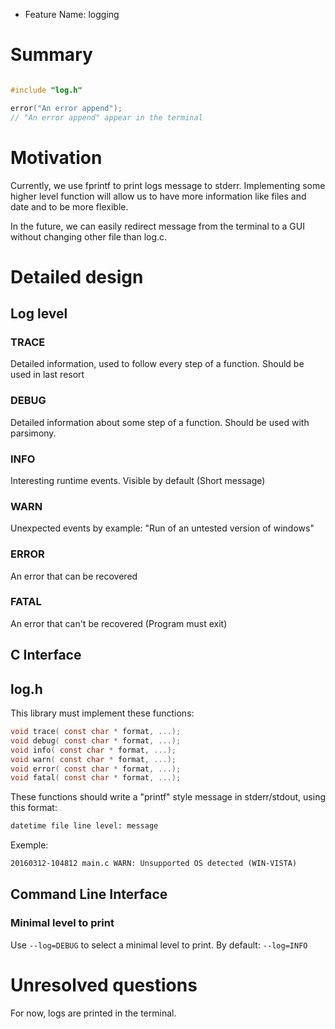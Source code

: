 - Feature Name: logging

# Summary

```c

#include "log.h"

error("An error append");
// "An error append" appear in the terminal

```

# Motivation

Currently, we use fprintf to print logs message to stderr. Implementing some
higher level function will allow us to have more information like files and date
and to be more flexible.

In the future, we can easily redirect message from the terminal to a GUI without
changing other file than log.c.

# Detailed design

## Log level

### TRACE

Detailed information, used to follow every step of a function.
Should be used in last resort

### DEBUG

Detailed information about some step of a function.
Should be used with parsimony.

### INFO

Interesting runtime events. Visible by default (Short message)

### WARN

Unexpected events by example: "Run of an untested version of windows"

### ERROR

An error that can be recovered

### FATAL

An error that can't be recovered (Program must exit)

## C Interface

## log.h

This library must implement these functions:

```c
void trace( const char * format, ...);
void debug( const char * format, ...);
void info( const char * format, ...);
void warn( const char * format, ...);
void error( const char * format, ...);
void fatal( const char * format, ...);
```


These functions should write a "printf" style message in stderr/stdout, using
this format:

```txt
datetime file line level: message
```

Exemple:

```txt
20160312-104812 main.c WARN: Unsupported OS detected (WIN-VISTA)
```

## Command Line Interface

### Minimal level to print

Use `--log=DEBUG` to select a minimal level to print.
By default: `--log=INFO`

# Unresolved questions

For now, logs are printed in the terminal. 

